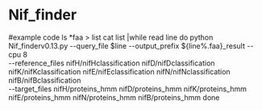 # Nif_finder

#example code
ls *faa > list
cat list |while read line
do
python Nif_finderv0.13.py --query_file $line --output_prefix ${line%.faa}_result --cpu 8 \
--reference_files nifH/nifHclassification nifD/nifDclassification nifK/nifKclassification nifE/nifEclassification nifN/nifNclassification nifB/nifBclassification \
 --target_files nifH/proteins_hmm nifD/proteins_hmm nifK/proteins_hmm nifE/proteins_hmm nifN/proteins_hmm nifB/proteins_hmm
done
